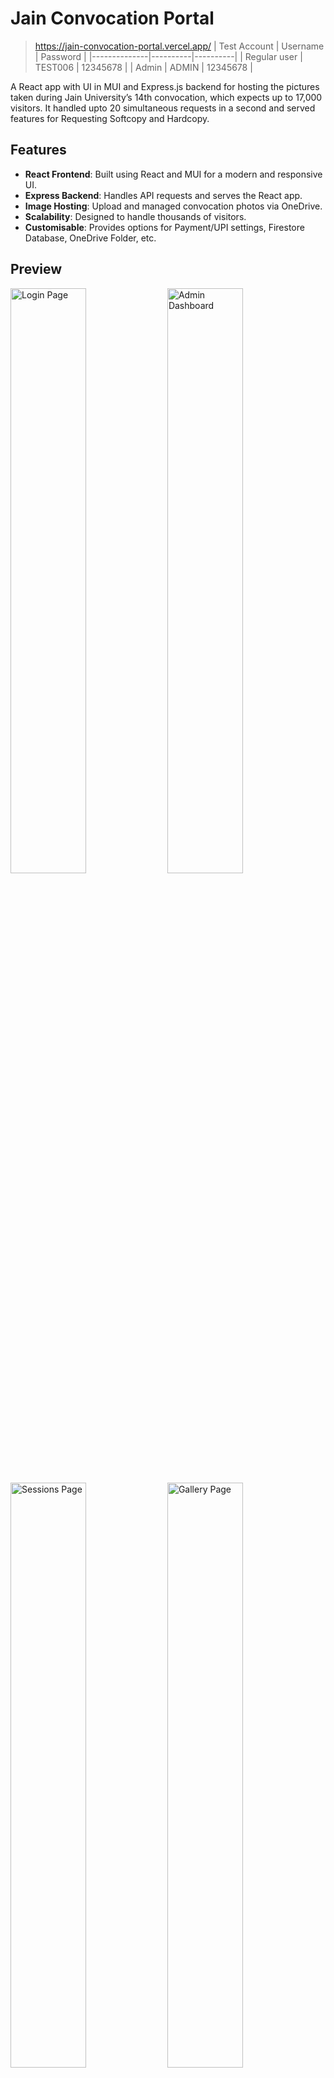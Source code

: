 # Jain Convocation Portal
> https://jain-convocation-portal.vercel.app/
> | Test Account | Username | Password |
> |--------------|----------|----------|
> | Regular user | TEST006  | 12345678 |
> | Admin        | ADMIN    | 12345678 |


A React app with UI in MUI and Express.js backend for hosting the pictures taken during Jain University’s 14th convocation, which expects up to 17,000 visitors.
It handled upto 20 simultaneous requests in a second and served features for Requesting Softcopy and Hardcopy.

## Features
- **React Frontend**: Built using React and MUI for a modern and responsive UI.
- **Express Backend**: Handles API requests and serves the React app.
- **Image Hosting**: Upload and managed convocation photos via OneDrive.
- **Scalability**: Designed to handle thousands of visitors.
- **Customisable**: Provides options for Payment/UPI settings, Firestore Database, OneDrive Folder, etc.

## Preview
<img src="https://github.com/user-attachments/assets/5fb2ad76-08b9-493b-b368-381dd3a722f0" width="49%" alt="Login Page">
<img src="https://github.com/user-attachments/assets/3c85cd8f-b5e1-41fe-9cf1-85ee9774615f" width="49%" alt="Admin Dashboard">
<img src="https://github.com/user-attachments/assets/a33b4312-9a17-4f3e-b1f8-15231ed57703" width="49%" alt="Sessions Page">
<img src="https://github.com/user-attachments/assets/9c0ab3fe-7fab-4bd1-90f9-959b9848e4ab" width="49%" alt="Gallery Page">
<img src="https://github.com/user-attachments/assets/84539bf1-c71f-4e24-831e-64a2d3f35e76" width="99%" alt="Instructions Infographic">

## Installation

#### Prerequisites
- Node.js
- npm

#### Clone the Repository
```bash
git clone https://github.com/jeryjs/Jain-Convocation-Portal.git
cd Jain-Convocation-Portal
```

#### Install Dependencies
```bash
npm install

cd frontend
npm install

cd ../backend
npm install
```

### Environment Variables Setup

#### Required Variables
```properties
GMAIL_USER=
GMAIL_APP_PASS=
PORT=
ONEDRIVE_SHAREID=
JWT_SECRET=
FIREBASE_ACCOUNT_KEY_JSON=
```

#### Step-by-Step Instructions

##### 1. Gmail Configuration
```properties
GMAIL_USER=your-email@gmail.com
GMAIL_APP_PASS=xxxx xxxx xxxx xxxx
```
1. Use a Gmail account
2. Enable 2-Factor Authentication
3. Generate App Password:
   - Go to Google Account Settings > Security
   - Select "App Passwords"
   - Create new app password for "Mail"
   - Copy the 16-character password

##### 2. Port Configuration
```properties
PORT=5000
```
- Default is 5000
- Change if port conflicts exist

##### 3. OneDrive Setup
```properties
ONEDRIVE_SHAREID=YourShareIdHere
```
1. Upload photos to OneDrive folder
2. Right-click folder > Share
3. Copy share link
4. Extract ShareID from URL:
   - Format: `https://1drv.ms/f/s!{ShareID}`
   - Copy only the {ShareID} part

##### 4. JWT Configuration
```properties
JWT_SECRET=your-secret-key
```
- Create any secure random string
- Recommended: Use a password generator

##### 5. Firebase Setup
```properties
FIREBASE_ACCOUNT_KEY_JSON={your-firebase-key-json}
```
1. Create Firebase project
2. Go to Project Settings > Service Accounts
3. Generate New Private Key
4. Copy entire JSON content
5. Paste as single line

> Note: Store .env in backend folder and never commit to version control.

## Usage

### Running the Development Server
```bash
cd Jain-Convocation-Portal
npm run dev
```
Navigate to `http://localhost:3000` to see the app in action.
> Make sure to setup admin/test accounts in the firestore database first.

## Hosting

### Deploy to Vercel

[![Deploy with Vercel](https://vercel.com/button)](https://vercel.com/new/clone?repository-url=https%3A%2F%2Fgithub.com%2Fjeryjs%2FJain-Convocation-Portal)

#### Automatic Deployment
1. Click the "Deploy with Vercel" button above
2. Connect your GitHub account
3. Select repository and configure project settings
4. Vercel will automatically deploy your application

#### Manual Deployment
1. Install Vercel CLI:
    ```bash
    npm install -g vercel
    ```
2. Login to Vercel:
    ```bash
    vercel login
    ```
3. Deploy the project:
    ```bash
    vercel
    ```

The application will be available at `https://your-project.vercel.app`
## License
This project is licensed under the GNU Affero General Public License v3.0 License - see the [LICENSE](LICENSE) file for details.
